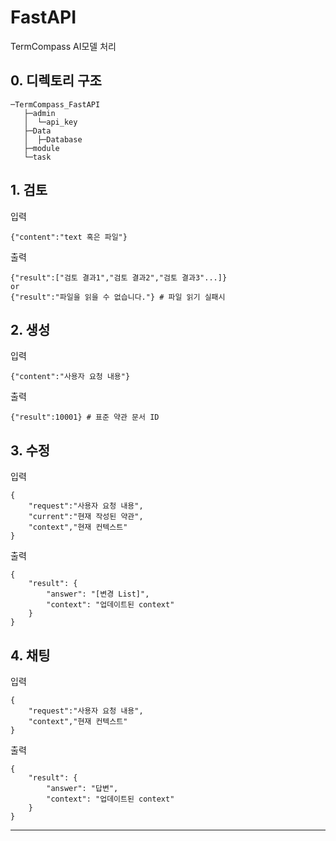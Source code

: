 # FastAPI
TermCompass AI모델 처리

## 0. 디렉토리 구조
```
─TermCompass_FastAPI
   ├─admin
   │  └─api_key
   ├─Data
   │  ├─Database
   ├─module
   └─task
```

## 1. 검토
입력
```
{"content":"text 혹은 파일"}
```
출력
```
{"result":["검토 결과1","검토 결과2","검토 결과3"...]}
or
{"result":"파일을 읽을 수 없습니다."} # 파일 읽기 실패시
```

## 2. 생성
입력
```
{"content":"사용자 요청 내용"}
```
출력
```
{"result":10001} # 표준 약관 문서 ID
```

## 3. 수정
입력
```
{
    "request":"사용자 요청 내용",
    "current":"현재 작성된 약관",
    "context","현재 컨텍스트"
}
```
출력
```
{
    "result": {
        "answer": "[변경 List]", 
        "context": "업데이트된 context"
    }
}
```

## 4. 채팅
입력
```
{
    "request":"사용자 요청 내용",
    "context","현재 컨텍스트"
}
```
출력
```
{
    "result": {
        "answer": "답변", 
        "context": "업데이트된 context"
    }
}
```
---